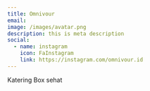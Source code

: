 ```yaml
---
title: Omnivour
email: 
image: /images/avatar.png
description: this is meta description
social:
  - name: instagram
    icon: FaInstagram
    link: https://instagram.com/omnivour.id
---
```

Katering Box sehat